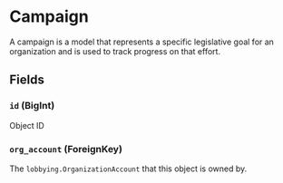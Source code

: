 # Campaign

A campaign is a model that represents a specific legislative goal for an organization and is used to track progress
on that effort.

## Fields

### `id` (BigInt)

Object ID

### `org_account` (ForeignKey)

The `lobbying.OrganizationAccount` that this object is owned by.